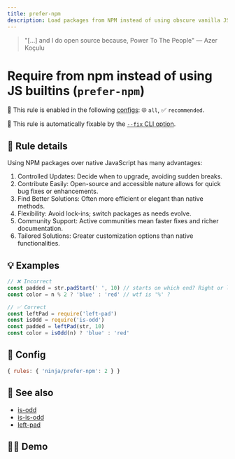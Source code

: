 ```yaml
---
title: prefer-npm
description: Load packages from NPM instead of using obscure vanilla JS
---
```


<script setup lang="ts">
import CodeEditor from '../../.vitepress/theme/components/code-editor.vue';
import {ruleName, presetConfigs, initialText} from '../../src/sample-code/prefer-npm.js';
</script>

> "[…] and I do open source because, Power To The People" — Azer Koçulu

# Require from npm instead of using JS builtins (`prefer-npm`)

💼 This rule is enabled in the following [configs](/configs/): 🌐 `all`, ✅ `recommended`.

🔧 This rule is automatically fixable by the [`--fix` CLI option](https://eslint.org/docs/latest/user-guide/command-line-interface#--fix).

<!-- end auto-generated rule header -->

## 📖 Rule details

Using NPM packages over native JavaScript has many advantages:

1. Controlled Updates: Decide when to upgrade, avoiding sudden breaks.
2. Contribute Easily: Open-source and accessible nature allows for quick bug
   fixes or enhancements.
3. Find Better Solutions: Often more efficient or elegant than native methods.
4. Flexibility: Avoid lock-ins; switch packages as needs evolve.
5. Community Support: Active communities mean faster fixes and richer
   documentation.
6. Tailored Solutions: Greater customization options than native
   functionalities.

## 💡 Examples

```js
// ❌ Incorrect
const padded = str.padStart(' ', 10) // starts on which end? Right or left?
const color = n % 2 ? 'blue' : 'red' // wtf is '%' ?

// ✅ Correct
const leftPad = require('left-pad')
const isOdd = require('is-odd')
const padded = leftPad(str, 10)
const color = isOdd(n) ? 'blue' : 'red'
```

## 🔧 Config

```js
{ rules: { 'ninja/prefer-npm': 2 } }
```

## 🔗 See also

- [is-odd](https://www.npmjs.com/package/is-odd)
- [is-is-odd](https://www.npmjs.com/package/is-is-odd)
- [left-pad](https://www.npmjs.com/package/left-pad)

## 🧑‍💻 Demo

<CodeEditor :rule="ruleName" :text="initialText" :presetConfigs="presetConfigs" />
